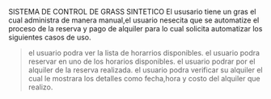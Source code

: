 SISTEMA DE CONTROL DE GRASS SINTETICO
El ususario tiene un gras el cual administra de manera manual,el usuario nesecita que se automatize el proceso de la reserva y pago de alquiler para lo cual solicita automatizar los siguientes casos de uso.

>el usuario podra ver la lista de horarrios disponibles.
>el usuario podra reservar en uno de los horarios disponibles. 
>el usuario podrar por el alquiler de la reserva realizada.
>el usuario podra verificar su alquiler el cual le mostrara los detalles como fecha,hora y costo del alquiler que realizo.
